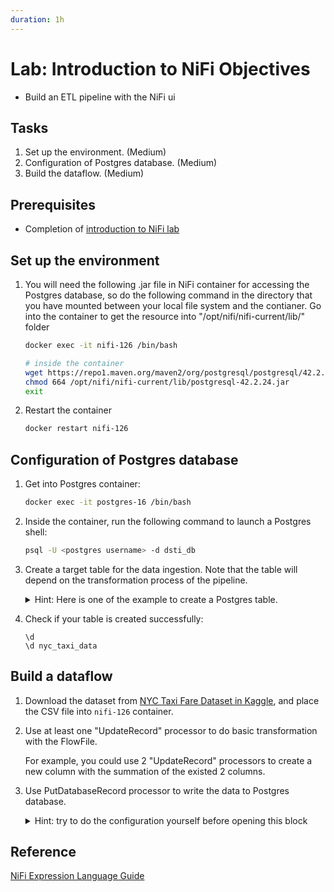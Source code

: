 ```yaml
---
duration: 1h
---
```


# Lab: Introduction to NiFi Objectives

- Build an ETL pipeline with the NiFi ui

## Tasks

1. Set up the environment. (Medium)
2. Configuration of Postgres database. (Medium)
3. Build the dataflow. (Medium)

## Prerequisites

- Completion of [introduction to NiFi lab](../08.nifi-dataflow/lab-01-introduction-to-nifi.md)

## Set up the environment

1. You will need the following .jar file in NiFi container for accessing the Postgres database, so do the following command in the directory that you have mounted between your local file system and the contianer. Go into the container to get the resource into "/opt/nifi/nifi-current/lib/" folder

   ```bash
   docker exec -it nifi-126 /bin/bash
   ```

   ```bash
   # inside the container
   wget https://repo1.maven.org/maven2/org/postgresql/postgresql/42.2.24/postgresql-42.2.24.jar -O /opt/nifi/nifi-current/lib/postgresql-42.2.24.jar
   chmod 664 /opt/nifi/nifi-current/lib/postgresql-42.2.24.jar
   exit
   ```

2. Restart the container

   ```bash
   docker restart nifi-126
   ```

## Configuration of Postgres database

1. Get into Postgres container:

   ```bash
   docker exec -it postgres-16 /bin/bash
   ```

2. Inside the container, run the following command to launch a Postgres shell:

   ```bash
   psql -U <postgres username> -d dsti_db
   ```

3. Create a target table for the data ingestion. Note that the table will depend on the transformation process of the pipeline. 

   <details>
      <summary>
      Hint: Here is one of the example to create a Postgres table.</summary>

      Check the [SQL script](./lab-resources/db_create_table.sql)
   </details>

4. Check if your table is created successfully:

   ```
   \d
   \d nyc_taxi_data
   ```

## Build a dataflow

1. Download the dataset from [NYC Taxi Fare Dataset in Kaggle](https://www.kaggle.com/datasets/diishasiing/revenue-for-cab-drivers?resource=download), and place the CSV file into `nifi-126` container.

2. Use at least one "UpdateRecord" processor to do basic transformation with the FlowFile.

   For example, you could use 2 "UpdateRecord" processors to create a new column with the summation of the existed 2 columns.

3. Use PutDatabaseRecord processor to write the data to Postgres database.

   <details>
      <summary>
      Hint: try to do the configuration yourself before opening this block</summary>

      #### configuration of processor "PutDatabaseRecord"

      - Record Reader: `CSVReader`
      - Statement Type: `INSERT`
      - Database Connection Pooling Service: `DBCPConnectionPool`
      - Table Name: `<table name>`


      #### and in the controller of "DBCPConnectionPool"

      - Database Connection URL: `jdbc:postgresql://<ip addr of the container>:5432/dsti_db`
      - Database Driver Class Name: `org.postgresql.Driver`
      - Database Driver Location(s): `/opt/nifi/nifi-current/lib/postgresql-42.2.24.jar`
      - Database User: `<postgres username>`
      - Password: `<postgres password>`

   </details>

## Reference

[NiFi Expression Language Guide](https://nifi.apache.org/docs/nifi-docs/html/expression-language-guide.html)

